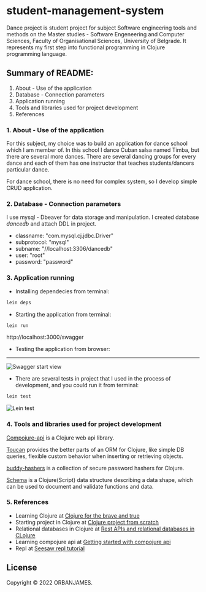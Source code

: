 # student-management-system

Dance project is student project for subject Software engineering tools and methods on the Master studies - Software Engeneering and Computer Sciences, Faculty of Organisational Sciences, University of Belgrade.
It represents my first step into functional programming in Clojure programming language.

## Summary of README:

1. About - Use of the application
2. Database - Connection parameters
3. Application running
4. Tools and libraries used for project development
5. References



### 1. About - Use of the application

For this subject, my choice was to build an application for dance school which I am member of. In this school I dance Cuban salsa named Timba, but there are several more dances. There are several dancing groups for every dance and each of them has one instructor that teaches students/dancers particular dance.

For dance school, there is no need for complex system, so I develop simple CRUD application.



### 2. Database - Connection parameters

I use mysql - Dbeaver for data storage and manipulation. I created database *dancedb* and attach DDL in project.

* classname:   "com.mysql.cj.jdbc.Driver"
* subprotocol: "mysql"
* subname:     "//localhost:3306/dancedb"
* user:        "root"
* password:    "password"



### 3. Application running

* Installing dependecies from terminal:

```sh
lein deps
```

* Starting the application from terminal:

```sh
lein run
```
http://localhost:3000/swagger
* Testing the application from browser:

****

![Swagger start view](/resources/swagger-start-view.png)

* There are several tests in project that I used in the process of development, and you could run it from terminal:

```sh
lein test
```

![Lein test](/resources/lein-test.png)

### 4. Tools and libraries used for project development

[Compojure-api](https://github.com/metosin/compojure-api) is a Clojure web api library.

[Toucan](https://github.com/metabase/toucan) provides the better parts of an ORM for Clojure, like simple DB queries, flexible custom behavior when inserting or retrieving objects.

[buddy-hashers](https://funcool.github.io/buddy-hashers/latest) is a collection of secure password hashers for Clojure.

[Schema](https://github.com/plumatic/schema) is a Clojure(Script) data structure describing a data shape, which can be used to document and validate functions and data.



### 5. References

* Learning Clojure at [Clojure for the brave and true](https://www.braveclojure.com/clojure-for-the-brave-and-true/)
* Starting project in Clojure at [Clojure project from scratch](https://oli.me.uk/clojure-projects-from-scratch/)
* Relational databases in Clojure at [Rest APIs and relational databases in CLojure](https://fuqua.io/blog/2013/12/rest-apis-and-relational-databases-in-clojure/)
* Learning compojure api at [Getting started with compojure api](https://www.anthony-galea.com/blog/post/getting-started-with-compojure-api/)
* Repl at [Seesaw repl tutorial](https://gist.github.com/daveray/1441520#file-seesaw-repl-tutorial-clj-L33)






## License

Copyright © 2022 ORBANJAMES.
